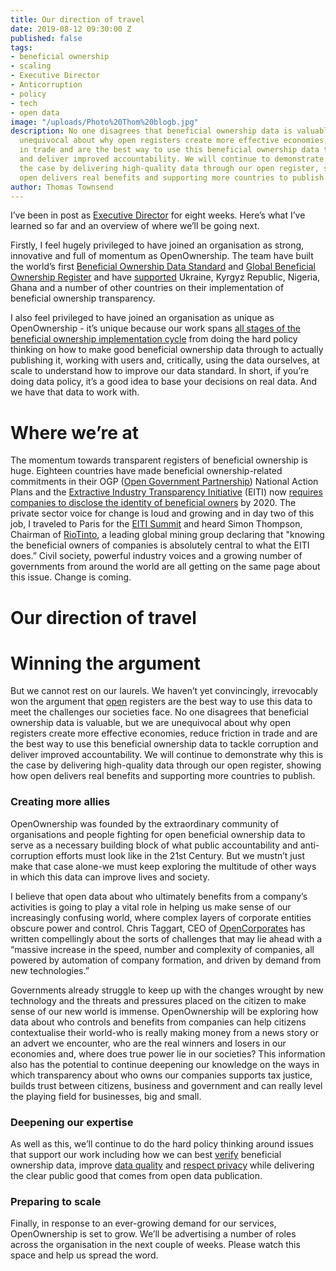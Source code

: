 ```yaml
---
title: Our direction of travel
date: 2019-08-12 09:30:00 Z
published: false
tags:
- beneficial ownership
- scaling
- Executive Director
- Anticorruption
- policy
- tech
- open data
image: "/uploads/Photo%20Thom%20blogb.jpg"
description: No one disagrees that beneficial ownership data is valuable, but we are
  unequivocal about why open registers create more effective economies, reduce friction
  in trade and are the best way to use this beneficial ownership data to tackle corruption
  and deliver improved accountability. We will continue to demonstrate why this is
  the case by delivering high-quality data through our open register, showing how
  open delivers real benefits and supporting more countries to publish.
author: Thomas Townsend
---
```


I’ve been in post as [Executive Director](https://www.openownership.org/news/new-executive-director/) for eight weeks. Here’s what I’ve learned so far and an overview of where we’ll be going next.

Firstly, I feel hugely privileged to have joined an organisation as strong, innovative and full of momentum as OpenOwnership. The team have built the world’s first [Beneficial Ownership Data Standard](https://standard.openownership.org/en/v0-1/) and [Global Beneficial Ownership Register](https://register.openownership.org/) and have [supported](https://www.openownership.org/what-we-do/the-openownership-pilot-program/) Ukraine, Kyrgyz Republic, Nigeria, Ghana and a number of other countries on their implementation of beneficial ownership transparency.

I also feel privileged to have joined an organisation as unique as OpenOwnership - it’s unique because our work spans [all stages of the beneficial ownership implementation cycle](https://www.openownership.org/guide/) from doing the hard policy thinking on how to make good beneficial ownership data through to actually publishing it, working with users and, critically, using the data ourselves, at scale to understand how to improve our data standard. In short, if you’re doing data policy, it’s a good idea to base your decisions on real data. And we have that data to work with.

# **Where we’re at**

The momentum towards transparent registers of beneficial ownership is huge. Eighteen countries have made beneficial ownership-related commitments in their OGP ([Open Government Partnership](https://www.opengovpartnership.org/)) National Action Plans and the [Extractive Industry Transparency Initiative](https://eiti.org/) (EITI) now [requires companies to disclose the identity of beneficial owners](https://eiti.org/blog/who-owns-what-putting-face-to-name) by 2020. The private sector voice for change is loud and growing and in day two of this job, I traveled to Paris for the [EITI Summit](https://eiti.org/event/eiti-global-conference-2019) and heard Simon Thompson, Chairman of [RioTinto](https://www.riotinto.com/), a leading global mining group declaring that "knowing the beneficial owners of companies is absolutely central to what the EITI does.” Civil society, powerful industry voices and a growing number of governments from around the world are all getting on the same page about this issue. Change is coming.

# Our direction of travel

# **Winning the argument**

But we cannot rest on our laurels. We haven’t yet convincingly, irrevocably won the argument that [open](https://www.openownership.org/uploads/briefing-on-beneficial-ownership-as-open-data.pdf) registers are the best way to use this data to meet the challenges our societies face. No one disagrees that beneficial ownership data is valuable, but we are unequivocal about why open registers create more effective economies, reduce friction in trade and are the best way to use this beneficial ownership data to tackle corruption and deliver improved accountability. We will continue to demonstrate why this is the case by delivering high-quality data through our open register, showing how open delivers real benefits and supporting more countries to publish.

### Creating more allies

OpenOwnership was founded by the extraordinary community of organisations and people fighting for open beneficial ownership data to serve as a necessary building block of what public accountability and anti-corruption efforts must look like in the 21st Century. But we mustn’t just make that case alone-we must keep exploring the multitude of other ways in which this data can improve lives and society.

I believe that open data about who ultimately benefits from a company’s activities is going to play a vital role in helping us make sense of our increasingly confusing world, where complex layers of corporate entities obscure power and control. Chris Taggart, CEO of [OpenCorporates](https://opencorporates.com/) has written compellingly about the sorts of challenges that may lie ahead with a “massive increase in the speed, number and complexity of companies, all powered by automation of company formation, and driven by demand from new technologies.”

Governments already struggle to keep up with the changes wrought by new technology and the threats and pressures placed on the citizen to make sense of our new world is immense. OpenOwnership will be exploring how data about who controls and benefits from companies can help citizens contextualise their world-who is really making money from a news story or an advert we encounter, who are the real winners and losers in our economies and, where does true power lie in our societies? This information also has the potential to continue deepening our knowledge on the ways in which transparency about who owns our companies supports tax justice, builds trust between citizens, business and government and can really level the playing field for businesses, big and small.

### Deepening our expertise

As well as this, we’ll continue to do the hard policy thinking around issues that support our work including how we can best [verify](https://www.openownership.org/uploads/oo-verification-presentation.pdf) beneficial ownership data, improve [data quality](https://www.openownership.org/uploads/oo-characteristics-effective-bo-data.pdf) and [respect privacy](https://www.openownership.org/uploads/oo-data-protection-and-privacy-188205.pdf) while delivering the clear public good that comes from open data publication.

### Preparing to scale

Finally, in response to an ever-growing demand for our services, OpenOwnership is set to grow. We’ll be advertising a number of roles across the organisation in the next couple of weeks. Please watch this space and help us spread the word.
